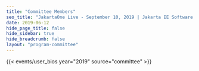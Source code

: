 ```yaml
---
title: "Committee Members"
seo_title: "JakartaOne Live - September 10, 2019 | Jakarta EE Software | Cloud Native"
date: 2019-06-12
hide_page_title: false
hide_sidebar: true
hide_breadcrumb: false
layout: "program-committee"
---
```


{{< events/user_bios year="2019" source="committee" >}}